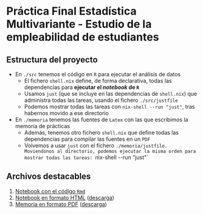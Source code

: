 # Práctica Final Estadística Multivariante - Estudio de la empleabilidad de estudiantes

## Estructura del proyecto

- En `./src` tenemos el código en `R` para ejecutar el análisis de datos
    - El fichero `shell.nix` define, de forma declarativa, todas las dependencias para __ejecutar el *notebook* de `R`__
    - Usamos `just` (que se incluye en las dependencias de `shell.nix`) que administra todas las tareas, usando el fichero `./src/justfile`
    - Podemos mostrar todas las tareas con `nix-shell --run "just"`, tras habernos movido a ese directorio
- En `./memoria` tenemos las fuentes de `Latex` con las que escribimos la memoria de prácticas
    - Además, tenemos otro fichero `shell.nix` que define todas las dependencias para compilar las fuentes en un `PDF`
    - Volvemos a usar `just` con el fichero `./memoria/justfile. Moviendonos al directorio, podemos ejecutar la misma orden para mostrar todas las tareas: `nix-shell --run "just"`

## Archivos destacables

1. [Notebook con el código `Rmd`](https://github.com/SergioQuijanoRey/EstadisticaMultivariantePracticaFinal/blob/main/src/Notebook.Rmd)
2. [Notebook en formato HTML](https://github.com/SergioQuijanoRey/EstadisticaMultivariantePracticaFinal/blob/main/src/Notebook.html) ([descarga](https://github.com/SergioQuijanoRey/EstadisticaMultivariantePracticaFinal/releases/download/v1.0.0/Notebook.html))
3. [Memoria en formato PDF](https://github.com/SergioQuijanoRey/EstadisticaMultivariantePracticaFinal/blob/main/memoria/Document.pdf) ([descarga](https://github.com/SergioQuijanoRey/EstadisticaMultivariantePracticaFinal/releases/download/v1.0.0/Document.pdf))
